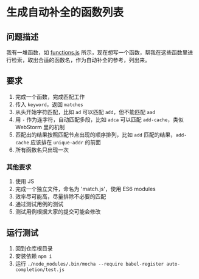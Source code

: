 生成自动补全的函数列表
========

## 问题描述

我有一堆函数，如 [functions.js](./functions.js) 所示，现在想写一个函数，帮我在这些函数里进行检索，取出合适的函数名，作为自动补全的参考，列出来。

## 要求

1. 完成一个函数，完成匹配工作
2. 传入 `keyword`，返回 `matches`
1. 从头开始字符匹配，比如 `ad` 可以匹配 `add`，但不能匹配 `aad`
2. 用 `-` 作为连字符，自动匹配多段，比如 `adca` 可以匹配 `add-cache`，类似 WebStorm 里的机制
3. 匹配出的结果按照匹配节点出现的顺序排列，比如 `add` 匹配的结果，`add-cache` 应该排在 `unique-addr` 的前面
4. 所有函数名只出现一次

### 其他要求

1. 使用 JS
2. 完成一个独立文件，命名为 'match.js'，使用 ES6 modules
3. 效率尽可能高，尽量排除不必要的匹配
4. 通过测试用例的测试
5. 测试用例根据大家的提交可能会修改

## 运行测试

1. 回到仓库根目录
2. 安装依赖 `npm i`
3. 运行 `./node_modules/.bin/mocha --require babel-register auto-completion/test.js`